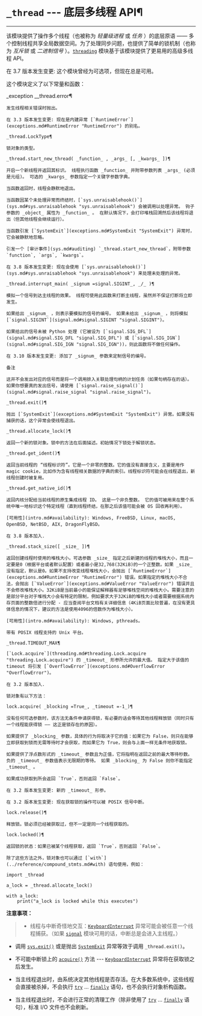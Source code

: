 # `_thread` \--- 底层多线程 API¶

* * *

该模块提供了操作多个线程（也被称为 _轻量级进程_ 或 _任务_ ）的底层原语 —— 多个控制线程共享全局数据空间。为了处理同步问题，也提供了简单的锁机制（也称为 _互斥锁_ 或 _二进制信号_ ）。[`threading`](threading.md#module-threading "threading: Thread-based parallelism.") 模块基于该模块提供了更易用的高级多线程 API。

在 3.7 版本发生变更: 这个模块曾经为可选项，但现在总是可用。

这个模块定义了以下常量和函数：

_exception __thread.error¶

    

~~~
发生线程相关错误时抛出。

在 3.3 版本发生变更: 现在是内建异常 [`RuntimeError`](exceptions.md#RuntimeError "RuntimeError") 的别名。

_thread.LockType¶
~~~
    

~~~
锁对象的类型。

_thread.start_new_thread( _function_ , _args_ [, _kwargs_ ])¶
~~~
    

~~~
开启一个新线程并返回其标识。 线程执行函数 _function_ 并附带参数列表 _args_ (必须是元组)。 可选的 _kwargs_ 参数指定一个关键字参数字典。

当函数返回时，线程会静默地退出。

当函数因某个未处理异常而终结时，[`sys.unraisablehook()`](sys.md#sys.unraisablehook "sys.unraisablehook") 会被调用以处理异常。 钩子参数的 _object_ 属性为 _function_ 。 在默认情况下，会打印堆栈回溯然后该线程将退出（但其他线程会继续运行）。

当函数引发 [`SystemExit`](exceptions.md#SystemExit "SystemExit") 异常时，它会被静默地忽略。

引发一个 [审计事件](sys.md#auditing) `_thread.start_new_thread`，附带参数 `function`, `args`, `kwargs`。

在 3.8 版本发生变更: 现在会使用 [`sys.unraisablehook()`](sys.md#sys.unraisablehook "sys.unraisablehook") 来处理未处理的异常。

_thread.interrupt_main( _signum =signal.SIGINT_, _/_ )¶
~~~
    

~~~
模拟一个信号到达主线程的效果。 线程可使用此函数来打断主线程，虽然并不保证打断将立即发生。

如果给出 _signum_ ，则表示要模拟的信号的编号。 如果未给出 _signum_ ，则将模拟 [`signal.SIGINT`](signal.md#signal.SIGINT "signal.SIGINT")。

如果给出的信号未被 Python 处理 (它被设为 [`signal.SIG_DFL`](signal.md#signal.SIG_DFL "signal.SIG_DFL") 或 [`signal.SIG_IGN`](signal.md#signal.SIG_IGN "signal.SIG_IGN"))，则此函数将不做任何操作。

在 3.10 版本发生变更: 添加了 _signum_ 参数来定制信号的编号。

备注

这并不会发出对应的信号而是将一个调用排入关联处理句柄的计划任务（如果句柄存在的话）。 如果你想要真的发出信号，请使用 [`signal.raise_signal()`](signal.md#signal.raise_signal "signal.raise_signal")。

_thread.exit()¶
~~~
    

~~~
抛出 [`SystemExit`](exceptions.md#SystemExit "SystemExit") 异常。如果没有捕获的话，这个异常会使线程退出。

_thread.allocate_lock()¶
~~~
    

~~~
返回一个新的锁对象。锁中的方法在后面描述。初始情况下锁处于解锁状态。

_thread.get_ident()¶
~~~
    

~~~
返回当前线程的 “线程标识符”。它是一个非零的整数。它的值没有直接含义，主要是用作 magic cookie，比如作为含有线程相关数据的字典的索引。线程标识符可能会在线程退出，新线程创建时被复用。

_thread.get_native_id()¶
~~~
    

~~~
返回内核分配给当前线程的原生集成线程 ID。 这是一个非负整数。 它的值可被用来在整个系统中唯一地标识这个特定线程（直到线程终结，在那之后该值可能会被 OS 回收再利用）。

[可用性](intro.md#availability): Windows, FreeBSD, Linux, macOS, OpenBSD, NetBSD, AIX, DragonFlyBSD。

在 3.8 版本加入.

_thread.stack_size([ _size_ ])¶
~~~
    

~~~
返回创建线程时使用的堆栈大小。可选参数 _size_ 指定之后新建的线程的堆栈大小，而且一定要是0（根据平台或者默认配置）或者最小是32,768(32KiB)的一个正整数。如果 _size_ 没有指定，默认是0。如果不支持改变线程堆栈大小，会抛出 [`RuntimeError`](exceptions.md#RuntimeError "RuntimeError") 错误。如果指定的堆栈大小不合法，会抛出 [`ValueError`](exceptions.md#ValueError "ValueError") 错误并且不会修改堆栈大小。32KiB是当前最小的能保证解释器有足够堆栈空间的堆栈大小。需要注意的是部分平台对于堆栈大小会有特定的限制，例如要求大于32KiB的堆栈大小或者需要根据系统内存页面的整数倍进行分配 - 应当查阅平台文档有关详细信息（4KiB页面比较普遍，在没有更具体信息的情况下，建议的方法是使用4096的倍数作为堆栈大小）。

[可用性](intro.md#availability): Windows, pthreads。

带有 POSIX 线程支持的 Unix 平台。

_thread.TIMEOUT_MAX¶
~~~
    

~~~
[`Lock.acquire`](threading.md#threading.Lock.acquire "threading.Lock.acquire") 的 _timeout_ 形参所允许的最大值。 指定大于该值的 timeout 将引发 [`OverflowError`](exceptions.md#OverflowError "OverflowError")。

在 3.2 版本加入.

锁对象有以下方法：

lock.acquire( _blocking =True_, _timeout =-1_)¶
~~~
    

~~~
没有任何可选参数时，该方法无条件申请获得锁，有必要的话会等待其他线程释放锁（同时只有一个线程能获得锁 —— 这正是锁存在的原因）。

如果提供了 _blocking_ 参数，具体的行为将取决于它的值：如果它为 False，则只在能够立即获取到锁而无需等待时才会获取，而如果它为 True，则会与上面一样无条件地获取锁。

如果提供了浮点数形式的 _timeout_ 参数且为正值，它将指明在返回之前的最大等待秒数。 负的 _timeout_ 参数值表示无限期的等待。 如果 _blocking_ 为 False 则你不能指定 _timeout_ 。

如果成功获取到所会返回 `True`，否则返回 `False`。

在 3.2 版本发生变更: 新的 _timeout_ 形参。

在 3.2 版本发生变更: 现在获取锁的操作可以被 POSIX 信号中断。

lock.release()¶
~~~
    

~~~
释放锁。锁必须已经被获取过，但不一定是同一个线程获取的。

lock.locked()¶
~~~
    

~~~
返回锁的状态：如果已被某个线程获取，返回 `True`，否则返回 `False`。

除了这些方法之外，锁对象也可以通过 [`with`](../reference/compound_stmts.md#with) 语句使用，例如：
~~~
    
    
~~~
import _thread

a_lock = _thread.allocate_lock()

with a_lock:
    print("a_lock is locked while this executes")
~~~

**注意事项：**

>   * 线程与中断奇怪地交互：[`KeyboardInterrupt`](3.标准库/exceptions.md#KeyboardInterrupt "KeyboardInterrupt") 异常可能会被任意一个线程捕获。（如果 [`signal`](signal.md#module-signal "signal: Set handlers for asynchronous events.") 模块可用的话，中断总是会进入主线程。）

  * 调用 [`sys.exit()`](3.标准库/sys.md#sys.exit "sys.exit") 或是抛出 [`SystemExit`](3.标准库/exceptions.md#SystemExit "SystemExit") 异常等效于调用 `_thread.exit()`。

  * 不可能中断锁上的 [`acquire()`](threading.md#threading.Lock.acquire "threading.Lock.acquire") 方法 --- [`KeyboardInterrupt`](3.标准库/exceptions.md#KeyboardInterrupt "KeyboardInterrupt") 异常将在获取锁之后发生。

  * 当主线程退出时，由系统决定其他线程是否存活。在大多数系统中，这些线程会直接被杀掉，不会执行 [`try`](8.%20复合语句.md#try) ... [`finally`](8.%20复合语句.md#finally) 语句，也不会执行对象析构函数。

  * 当主线程退出时，不会进行正常的清理工作（除非使用了 [`try`](8.%20复合语句.md#try) ... [`finally`](8.%20复合语句.md#finally) 语句），标准 I/O 文件也不会刷新。

